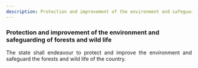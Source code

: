 ```yaml
---
description: Protection and improvement of the environment and safeguarding of forests and wild life
---
```


### Protection and improvement of the environment and safeguarding of forests and wild life
<div style="text-align: justify">

The state shall endeavour to protect and improve the environment and safeguard the forests and wild life of the country.

</div>
